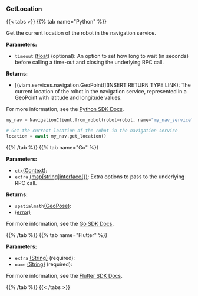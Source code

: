 ### GetLocation

{{< tabs >}}
{{% tab name="Python" %}}

Get the current location of the robot in the navigation service.

**Parameters:**

- `timeout` [(float)](<INSERT PARAM TYPE LINK>) (optional): An option to set how long to wait (in seconds) before calling a time-out and closing the underlying RPC call.


**Returns:**

- [(viam.services.navigation.GeoPoint)](INSERT RETURN TYPE LINK): The current location of the robot in the navigation service, represented in a GeoPoint with latitude and longitude values.

For more information, see the [Python SDK Docs](https://python.viam.dev/autoapi/viam/services/navigation/client/index.html#viam.services.navigation.client.NavigationClient.get_location).

``` python {class="line-numbers linkable-line-numbers"}
my_nav = NavigationClient.from_robot(robot=robot, name="my_nav_service")

# Get the current location of the robot in the navigation service
location = await my_nav.get_location()

```

{{% /tab %}}
{{% tab name="Go" %}}

**Parameters:**

- `ctx`[(Context)](https://pkg.go.dev/context#ctx):
- `extra` [(map[string]interface\{\})](https://go.dev/blog/maps): Extra options to pass to the underlying RPC call.

**Returns:**

- `spatialmath`[(GeoPose)](https://pkg.go.dev/go.viam.com/rdk@v0.26.0/spatialmath#spatialmath):
- [(error)](<INSERT PARAM TYPE LINK>)

For more information, see the [Go SDK Docs](https://pkg.go.dev/go.viam.com/rdk/services/navigation#Service).

{{% /tab %}}
{{% tab name="Flutter" %}}

**Parameters:**

- `extra` [(String)](https://api.flutter.dev/flutter/dart-core/String-class.html) (required):
- `name` [(String)](https://api.flutter.dev/flutter/dart-core/String-class.html) (required):


For more information, see the [Flutter SDK Docs](https://flutter.viam.dev/viam_protos.service.navigation/NavigationServiceClient/getLocation.html).

{{% /tab %}}
{{< /tabs >}}
